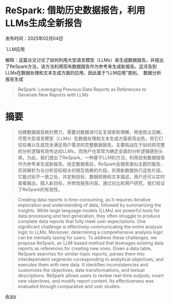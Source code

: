 # ReSpark: 借助历史数据报告，利用LLMs生成全新报告

发布时间：2025年02月04日

`LLM应用

解释：这篇论文讨论了如何利用大型语言模型（LLMs）来生成数据报告，并提出了ReSpark方法，该方法利用现有数据报告作为参考来生成新报告。这涉及到LLMs在数据处理和文本生成方面的应用，因此属于“LLM应用”类别。` `数据分析` `报告生成`

> ReSpark: Leveraging Previous Data Reports as References to Generate New Reports with LLMs

# 摘要

> 创建数据报告耗时费力，需要对数据进行反复探索和理解，再提炼出见解。尽管大型语言模型（LLMs）在数据处理和文本生成方面表现出色，但它们往往难以生成完全满足用户需求的完整数据报告。主要挑战在于如何将完整的分析逻辑有效传达给LLMs，而用户也常常为确定全面的分析逻辑感到头疼。为此，我们提出了ReSpark，一种基于LLM的方法，利用现有数据报告作为参考来生成新报告。给定数据表后，ReSpark会搜索类似主题的报告，将其解析为与分析目标相关的相互依赖的片段，并用新数据执行这些片段。它能识别不一致之处，并定制目标、数据转换和文本描述。用户还可以实时查看输出，插入新目标，并修改报告内容。通过对比和用户研究，我们验证了ReSpark的有效性。

> Creating data reports is time-consuming, as it requires iterative exploration and understanding of data, followed by summarizing the insights. While large language models (LLMs) are powerful tools for data processing and text generation, they often struggle to produce complete data reports that fully meet user expectations. One significant challenge is effectively communicating the entire analysis logic to LLMs. Moreover, determining a comprehensive analysis logic can be mentally taxing for users. To address these challenges, we propose ReSpark, an LLM-based method that leverages existing data reports as references for creating new ones. Given a data table, ReSpark searches for similar-topic reports, parses them into interdependent segments corresponding to analytical objectives, and executes them with new data. It identifies inconsistencies and customizes the objectives, data transformations, and textual descriptions. ReSpark allows users to review real-time outputs, insert new objectives, and modify report content. Its effectiveness was evaluated through comparative and user studies.

[Arxiv](https://arxiv.org/abs/2502.02329)